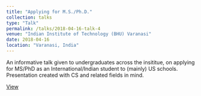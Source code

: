 ```yaml
---
title: "Applying for M.S./Ph.D."
collection: talks
type: "Talk"
permalink: /talks/2018-04-16-talk-4
venue: "Indian Institute of Technology (BHU) Varanasi"
date: 2018-04-16
location: "Varanasi, India"
---
```


An informative talk given to undergraduates across the insititue, on applying for MS/PhD as an International/Indian student to (mainly) US schools. Presentation created with CS and related fields in mind.

[View](https://pranav-goel.github.io/files/applying-m-s.pdf)
